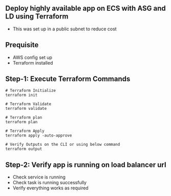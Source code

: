 ## Deploy highly available app on ECS with ASG and LD using Terraform
- This was set up in a public subnet to reduce cost

## Prequisite
- AWS config set up
- Terraform installed

## Step-1: Execute Terraform Commands
```t
# Terraform Initialize
terraform init

# Terraform Validate
terraform validate

# Terraform plan
terraform plan

# Terraform Apply
terraform apply -auto-approve

# Verify Outputs on the CLI or using below command
terraform output
```

## Step-2: Verify app is running on load balancer url
- Check service is running
- Check task is running successfully
- Verify everything works as required